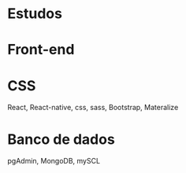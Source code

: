 # Estudos
# Front-end
# CSS
React, React-native, css, sass, Bootstrap, Materalize
# Banco de dados
pgAdmin, MongoDB, mySCL

